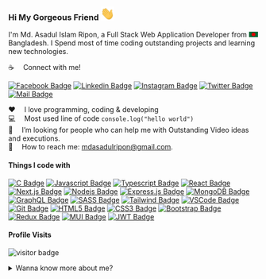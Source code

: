 ### Hi My Gorgeous Friend <img src="hello.gif" width="28px" alt="hi">

I'm Md. Asadul Islam Ripon, a Full Stack Web Application Developer from <img src="bangladesh.png" width="18"/> Bangladesh. I Spend most of time coding outstanding projects and learning new technologies.

:coffee: &emsp;Connect with me!

[![Facebook Badge](https://img.shields.io/badge/Facebook-1877F2?style=for-the-badge&logo=facebook&logoColor=white)](https://www.facebook.com/iripon07/) [![Linkedin Badge](https://img.shields.io/badge/LinkedIn-0077B5?style=for-the-badge&logo=linkedin&logoColor=white)](https://www.linkedin.com/in/iripon07/) [![Instagram Badge](https://img.shields.io/badge/Instagram-E4405F?style=for-the-badge&logo=instagram&logoColor=white)](https://www.instagram.com/iripon07/) [![Twitter Badge](https://img.shields.io/badge/Twitter-1DA1F2?style=for-the-badge&logo=twitter&logoColor=white)](https://twitter.com/iripon07) [![Mail Badge](https://img.shields.io/badge/Gmail-D14836?style=for-the-badge&logo=gmail&logoColor=white)](mailto:mdasadulripon@gmail.com)

:hearts: &emsp;I love programming, coding & developing <br/>
:computer: &emsp;Most used line of code `console.log("hello world")` <br/>
🤔 &emsp;I’m looking for people who can help me with Outstanding Video ideas and executions.<br/>
:e-mail: &emsp;How to reach me: mdasadulripon@gmail.com.<br/>

#### Things I code with

[![C Badge](https://img.shields.io/badge/c-%2300599C.svg?style=for-the-badge&logo=c&logoColor=white)](#) [![Javascript Badge](https://img.shields.io/badge/-Javascript-F0DB4F?style=for-the-badge&labelColor=black&logo=javascript&logoColor=F0DB4F)](#) [![Typescript Badge](https://img.shields.io/badge/-Typescript-007acc?style=for-the-badge&labelColor=black&logo=typescript&logoColor=007acc)](#) [![React Badge](https://img.shields.io/badge/-React-61DBFB?style=for-the-badge&labelColor=black&logo=react&logoColor=61DBFB)](#) [![Next.js Badge](https://img.shields.io/badge/next.js-000000?style=for-the-badge&logo=nextdotjs&logoColor=white)](#) [![Nodejs Badge](https://img.shields.io/badge/-Nodejs-3C873A?style=for-the-badge&labelColor=black&logo=node.js&logoColor=3C873A)](#) [![Express.js Badge](https://img.shields.io/badge/Express.js-000000?style=for-the-badge&logo=express&logoColor=white)](#) [![MongoDB Badge](https://img.shields.io/badge/MongoDB-4EA94B?style=for-the-badge&logo=mongodb&logoColor=white)](#) [![GraphQL Badge](https://img.shields.io/badge/-GraphQl-e535ab?style=for-the-badge&labelColor=black&logo=node.js&logoColor=e535ab)](#) [![SASS Badge](https://img.shields.io/badge/Sass-CC6699?style=for-the-badge&logo=sass&logoColor=white)](#) [![Tailwind Badge](https://img.shields.io/badge/Tailwind%20CSS-092749?style=for-the-badge&logo=tailwindcss&logoColor=06B6D4&labelColor=000000)](#) [![VSCode Badge](https://img.shields.io/badge/Visual_Studio-5C2D91?style=for-the-badge&logo=visual%20studio&logoColor=white)](#) [![Git Badge](https://img.shields.io/badge/Git-F05032?style=for-the-badge&logo=git&logoColor=white)](#) 
[![HTML5 Badge](https://img.shields.io/badge/html5-%23E34F26.svg?style=for-the-badge&logo=html5&logoColor=white)](#) [![CSS3 Badge](https://img.shields.io/badge/css3-%231572B6.svg?style=for-the-badge&logo=css3&logoColor=white)](#) [![Bootstrap Badge](https://img.shields.io/badge/bootstrap-%23563D7C.svg?style=for-the-badge&logo=bootstrap&logoColor=white)](#) [![Redux Badge](https://img.shields.io/badge/redux-%23593d88.svg?style=for-the-badge&logo=redux&logoColor=white)](#) [![MUI Badge](https://img.shields.io/badge/MUI-%230081CB.svg?style=for-the-badge&logo=mui&logoColor=white)](#) [![JWT Badge](https://img.shields.io/badge/JWT-black?style=for-the-badge&logo=JSON%20web%20tokens)](#)

#### Profile Visits
![visitor badge](https://visitor-badge.glitch.me/badge?page_id=iripon07.visitor-badge&left_color=yellow&right_color=green&left_text=Hello%20Visitors)

<details>
<summary>
  Wanna know more about me?
</summary>

<br >

I love coding, programming & developing!

#### Who I Am?

"I am Ripon, Full Stack Web Developer, My prime focus, attention to detail with proper knowledge of recent web technologies make me an exceptional. I am self-motivated, use good judgment, and can manage my time wisely to meet deadlines. 

I have a bachelor's degree in Computer Science & Engineering. 
.

#### Github Stats

![learnwithsumit's github stats](https://github-readme-stats.vercel.app/api?username=iripon07&count_private=true&theme=tokyonight&hide=contribs,prs)

</details>


